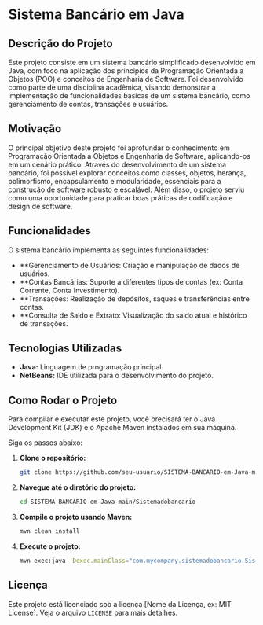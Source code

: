 # Sistema Bancário em Java

## Descrição do Projeto

Este projeto consiste em um sistema bancário simplificado desenvolvido em Java, com foco na aplicação dos princípios da Programação Orientada a Objetos (POO) e conceitos de Engenharia de Software. 
Foi desenvolvido como parte de uma disciplina acadêmica, visando demonstrar a implementação de funcionalidades básicas de um sistema bancário, como gerenciamento de contas, transações e usuários.

## Motivação

O principal objetivo deste projeto foi aprofundar o conhecimento em Programação Orientada a Objetos e Engenharia de Software, aplicando-os em um cenário prático. 
Através do desenvolvimento de um sistema bancário, foi possível explorar conceitos como classes, objetos, herança, polimorfismo, encapsulamento e modularidade, essenciais para a construção de software robusto e escalável. 
Além disso, o projeto serviu como uma oportunidade para praticar boas práticas de codificação e design de software.

## Funcionalidades

O sistema bancário implementa as seguintes funcionalidades:

- **Gerenciamento de Usuários: Criação e manipulação de dados de usuários.
- **Contas Bancárias: Suporte a diferentes tipos de contas (ex: Conta Corrente, Conta Investimento).
- **Transações: Realização de depósitos, saques e transferências entre contas.
- **Consulta de Saldo e Extrato: Visualização do saldo atual e histórico de transações.


## Tecnologias Utilizadas

- **Java:** Linguagem de programação principal.
- **NetBeans:** IDE utilizada para o desenvolvimento do projeto.

## Como Rodar o Projeto

Para compilar e executar este projeto, você precisará ter o Java Development Kit (JDK) e o Apache Maven instalados em sua máquina.

Siga os passos abaixo:

1. **Clone o repositório:**
   ```bash
   git clone https://github.com/seu-usuario/SISTEMA-BANCARIO-em-Java-main.git
   ```
2. **Navegue até o diretório do projeto:**
   ```bash
   cd SISTEMA-BANCARIO-em-Java-main/Sistemadobancario
   ```
3. **Compile o projeto usando Maven:**
   ```bash
   mvn clean install
   ```
4. **Execute o projeto:**
   ```bash
   mvn exec:java -Dexec.mainClass="com.mycompany.sistemadobancario.Sistemadobancario"
   ```


## Licença

Este projeto está licenciado sob a licença [Nome da Licença, ex: MIT License]. Veja o arquivo `LICENSE` para mais detalhes.

